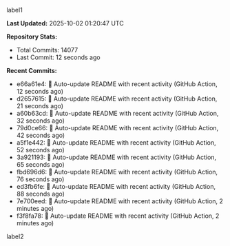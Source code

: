 
label1 
<!-- ACTIVITY_START -->
**Last Updated:** 2025-10-02 01:20:47 UTC

**Repository Stats:**
- Total Commits: 14077
- Last Commit: 12 seconds ago

**Recent Commits:**
- e66a61e4: 🤖 Auto-update README with recent activity (GitHub Action, 12 seconds ago)
- d2657615: 🤖 Auto-update README with recent activity (GitHub Action, 21 seconds ago)
- a60b63cd: 🤖 Auto-update README with recent activity (GitHub Action, 32 seconds ago)
- 79d0ce66: 🤖 Auto-update README with recent activity (GitHub Action, 42 seconds ago)
- a5f1e442: 🤖 Auto-update README with recent activity (GitHub Action, 52 seconds ago)
- 3a921193: 🤖 Auto-update README with recent activity (GitHub Action, 65 seconds ago)
- fbd696d6: 🤖 Auto-update README with recent activity (GitHub Action, 76 seconds ago)
- ed3fb6fe: 🤖 Auto-update README with recent activity (GitHub Action, 88 seconds ago)
- 7e700eed: 🤖 Auto-update README with recent activity (GitHub Action, 2 minutes ago)
- f3f8fa78: 🤖 Auto-update README with recent activity (GitHub Action, 2 minutes ago)
<!-- ACTIVITY_END -->

label2
